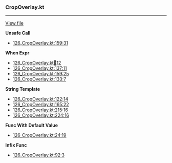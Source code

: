### CropOverlay.kt
---
[View file](../../precision_analyzed/126_CropOverlay.kt)

**Unsafe Call**

 - [126_CropOverlay.kt:159:31](../../precision_analyzed/126_CropOverlay.kt#L159)

**When Expr**

 - [126_CropOverlay.kt:100:12](../../precision_analyzed/126_CropOverlay.kt#L100)
 - [126_CropOverlay.kt:137:11](../../precision_analyzed/126_CropOverlay.kt#L137)
 - [126_CropOverlay.kt:159:25](../../precision_analyzed/126_CropOverlay.kt#L159)
 - [126_CropOverlay.kt:133:7](../../precision_analyzed/126_CropOverlay.kt#L133)

**String Template**

 - [126_CropOverlay.kt:122:14](../../precision_analyzed/126_CropOverlay.kt#L122)
 - [126_CropOverlay.kt:165:22](../../precision_analyzed/126_CropOverlay.kt#L165)
 - [126_CropOverlay.kt:215:16](../../precision_analyzed/126_CropOverlay.kt#L215)
 - [126_CropOverlay.kt:224:16](../../precision_analyzed/126_CropOverlay.kt#L224)

**Func With Default Value**

 - [126_CropOverlay.kt:24:19](../../precision_analyzed/126_CropOverlay.kt#L24)

**Infix Func**

 - [126_CropOverlay.kt:92:3](../../precision_analyzed/126_CropOverlay.kt#L92)
